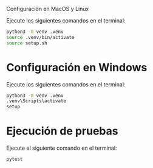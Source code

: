  Configuración en MacOS y Linux

Ejecute los siguientes comandos en el terminal:

```bash
python3 -m venv .venv
source .venv/bin/activate
source setup.sh
```

# Configuración en Windows

Ejecute los siguientes comandos en el terminal:

```bash
python3 -m venv .venv
.venv\Scripts\activate
setup
```

# Ejecución de pruebas

Ejecute el siguiente comando en el terminal:

```bash
pytest
```